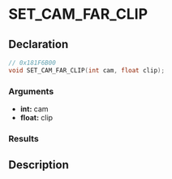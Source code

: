 # SET_CAM_FAR_CLIP

## Declaration
```cpp
// 0x181F6B00
void SET_CAM_FAR_CLIP(int cam, float clip);
```

### Arguments
- **int:** cam
- **float:** clip

### Results

## Description
